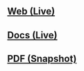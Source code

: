 ## [Web (Live)](https://docs.google.com/document/d/e/2PACX-1vQBiJMOKgfFfH-HmtU1j8N_i_-XD1ziUyf9ajHhhnKz86VOpTsyzI8UKWymKkqcLU9B4u1P1X7h8GPg/pub)

## [Docs (Live)](https://docs.google.com/document/d/1mGaZOsULmWwUePkrSzbJVpeU1ERX__SBi40_oIy3GDs/edit?usp=sharing)

## [PDF (Snapshot)](https://github.com/SCC-Makerspace/Electronics-Workshops/blob/master/A-03%20Basic%20Series%20and%20Parallel/Basic%20Series%20Parallel.pdf)
